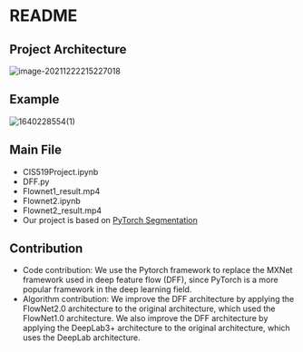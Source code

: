 # README

## Project Architecture

![image-20211222215227018](https://user-images.githubusercontent.com/89979160/147180924-45111e63-ea51-4613-97fa-fb30e02020fc.png)

## Example

![1640228554(1)](https://user-images.githubusercontent.com/89979160/147181731-7d74d839-ae1d-4a58-b363-d1bd87d5a227.png)

## Main File

- CIS519Project.ipynb
- DFF.py
- Flownet1_result.mp4
- Flownet2.ipynb
- Flownet2_result.mp4
- Our project is based on [PyTorch Segmentation](https://github.com/yassouali/pytorch-segmentation)

## Contribution
- Code contribution: We use the Pytorch framework to replace the MXNet framework used in deep feature flow (DFF), since PyTorch is a more popular framework in the deep learning field.
- Algorithm contribution: We improve the DFF architecture by applying the FlowNet2.0 architecture to the original architecture, which used the FlowNet1.0 architecture. We also improve the DFF architecture by applying the DeepLab3+ architecture to the original architecture, which uses the DeepLab architecture.

